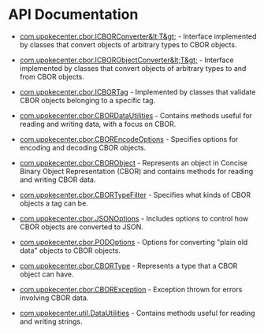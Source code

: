 # API Documentation

* [com.upokecenter.cbor.ICBORConverter&amp;lt;T&amp;gt;](com.upokecenter.cbor.ICBORConverter.md) -
Interface implemented by classes that convert objects of arbitrary types to
 CBOR objects.

* [com.upokecenter.cbor.ICBORObjectConverter&amp;lt;T&amp;gt;](com.upokecenter.cbor.ICBORObjectConverter.md) -
Interface implemented by classes that convert objects of arbitrary types to
 and from CBOR objects.

* [com.upokecenter.cbor.ICBORTag](com.upokecenter.cbor.ICBORTag.md) -
Implemented by classes that validate CBOR objects belonging to a specific
 tag.

* [com.upokecenter.cbor.CBORDataUtilities](com.upokecenter.cbor.CBORDataUtilities.md) -
Contains methods useful for reading and writing data, with a focus on CBOR.

* [com.upokecenter.cbor.CBOREncodeOptions](com.upokecenter.cbor.CBOREncodeOptions.md) -
Specifies options for encoding and decoding CBOR objects.

* [com.upokecenter.cbor.CBORObject](com.upokecenter.cbor.CBORObject.md) -
Represents an object in Concise Binary Object Representation (CBOR) and
 contains methods for reading and writing CBOR data.

* [com.upokecenter.cbor.CBORTypeFilter](com.upokecenter.cbor.CBORTypeFilter.md) -
Specifies what kinds of CBOR objects a tag can be.

* [com.upokecenter.cbor.JSONOptions](com.upokecenter.cbor.JSONOptions.md) -
Includes options to control how CBOR objects are converted to JSON.

* [com.upokecenter.cbor.PODOptions](com.upokecenter.cbor.PODOptions.md) -
Options for converting "plain old data" objects to CBOR objects.

* [com.upokecenter.cbor.CBORType](com.upokecenter.cbor.CBORType.md) -
Represents a type that a CBOR object can have.

* [com.upokecenter.cbor.CBORException](com.upokecenter.cbor.CBORException.md) -
Exception thrown for errors involving CBOR data.

* [com.upokecenter.util.DataUtilities](com.upokecenter.util.DataUtilities.md) -
Contains methods useful for reading and writing strings.
